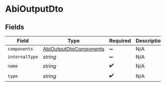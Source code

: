 # AbiOutputDto


## Fields

| Field                                                                   | Type                                                                    | Required                                                                | Description                                                             |
| ----------------------------------------------------------------------- | ----------------------------------------------------------------------- | ----------------------------------------------------------------------- | ----------------------------------------------------------------------- |
| `components`                                                            | [AbiOutputDtoComponents](../../models/shared/abioutputdtocomponents.md) | :heavy_minus_sign:                                                      | N/A                                                                     |
| `internalType`                                                          | *string*                                                                | :heavy_minus_sign:                                                      | N/A                                                                     |
| `name`                                                                  | *string*                                                                | :heavy_check_mark:                                                      | N/A                                                                     |
| `type`                                                                  | *string*                                                                | :heavy_check_mark:                                                      | N/A                                                                     |